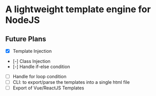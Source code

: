 # A lightweight template engine for NodeJS

## Future Plans

- [x] Template Injection
- [-] Class Injection
- [-] Handle if-else condition
- [ ] Handle for loop condition
- [ ] CLI: to export/parse the templates into a single html file
- [ ] Export of Vue/ReactJS Templates
